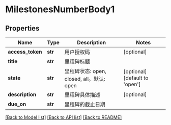 # MilestonesNumberBody1

## Properties
Name | Type | Description | Notes
------------ | ------------- | ------------- | -------------
**access_token** | **str** | 用户授权码 | [optional] 
**title** | **str** | 里程碑标题 | 
**state** | **str** | 里程碑状态: open, closed, all。默认: open | [optional] [default to 'open']
**description** | **str** | 里程碑具体描述 | [optional] 
**due_on** | **str** | 里程碑的截止日期 | 

[[Back to Model list]](../README.md#documentation-for-models) [[Back to API list]](../README.md#documentation-for-api-endpoints) [[Back to README]](../README.md)

